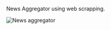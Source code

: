 News Aggregator using web scrapping.

![News aggregator](https://github.com/brunotrajanosilva/agregador-de-noticias/assets/56127956/5688772b-81a1-4c50-b7dc-0cafd0225a42)
